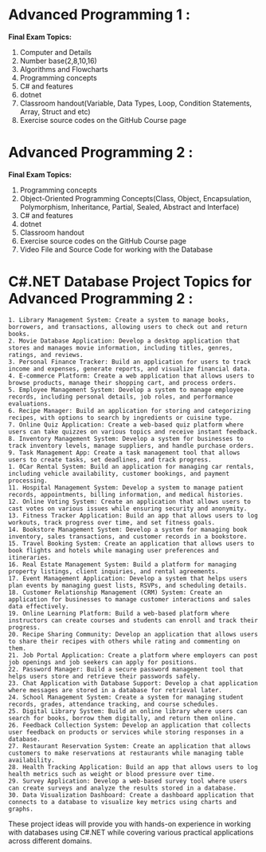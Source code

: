# **Advanced Programming 1 :**
**Final Exam Topics:**
1. Computer and Details
2. Number base(2,8,10,16)
3. Algorithms and Flowcharts
4. Programming concepts
5. C# and features
6. dotnet
7. Classroom handout(Variable, Data Types, Loop, Condition Statements, Array, Struct and etc)
8. Exercise source codes on the GitHub Course page

# **Advanced Programming 2 :**
**Final Exam Topics:**
1. Programming concepts
2. Object-Oriented Programming Concepts(Class, Object, Encapsulation, Polymorphism, Inheritance, Partial, Sealed, Abstract and Interface)
3. C# and features
4. dotnet
5. Classroom handout
6. Exercise source codes on the GitHub Course page
7. Video File and Source Code for working with the Database




# **C#.NET Database Project Topics for Advanced Programming 2 :**
    1. Library Management System: Create a system to manage books, borrowers, and transactions, allowing users to check out and return books.
    2. Movie Database Application: Develop a desktop application that stores and manages movie information, including titles, genres, ratings, and reviews.
    3. Personal Finance Tracker: Build an application for users to track income and expenses, generate reports, and visualize financial data.
    4. E-commerce Platform: Create a web application that allows users to browse products, manage their shopping cart, and process orders.
    5. Employee Management System: Develop a system to manage employee records, including personal details, job roles, and performance evaluations.
    6. Recipe Manager: Build an application for storing and categorizing recipes, with options to search by ingredients or cuisine type.
    7. Online Quiz Application: Create a web-based quiz platform where users can take quizzes on various topics and receive instant feedback.
    8. Inventory Management System: Develop a system for businesses to track inventory levels, manage suppliers, and handle purchase orders.
    9. Task Management App: Create a task management tool that allows users to create tasks, set deadlines, and track progress.
    1. 0Car Rental System: Build an application for managing car rentals, including vehicle availability, customer bookings, and payment processing.
    11. Hospital Management System: Develop a system to manage patient records, appointments, billing information, and medical histories.
    12. Online Voting System: Create an application that allows users to cast votes on various issues while ensuring security and anonymity.
    13. Fitness Tracker Application: Build an app that allows users to log workouts, track progress over time, and set fitness goals.
    14. Bookstore Management System: Develop a system for managing book inventory, sales transactions, and customer records in a bookstore.
    15. Travel Booking System: Create an application that allows users to book flights and hotels while managing user preferences and itineraries.
    16. Real Estate Management System: Build a platform for managing property listings, client inquiries, and rental agreements.
    17. Event Management Application: Develop a system that helps users plan events by managing guest lists, RSVPs, and scheduling details.
    18. Customer Relationship Management (CRM) System: Create an application for businesses to manage customer interactions and sales data effectively.
    19. Online Learning Platform: Build a web-based platform where instructors can create courses and students can enroll and track their progress.
    20. Recipe Sharing Community: Develop an application that allows users to share their recipes with others while rating and commenting on them.
    21. Job Portal Application: Create a platform where employers can post job openings and job seekers can apply for positions.
    22. Password Manager: Build a secure password management tool that helps users store and retrieve their passwords safely.
    23. Chat Application with Database Support: Develop a chat application where messages are stored in a database for retrieval later.
    24. School Management System: Create a system for managing student records, grades, attendance tracking, and course schedules.
    25. Digital Library System: Build an online library where users can search for books, borrow them digitally, and return them online.
    26. Feedback Collection System: Develop an application that collects user feedback on products or services while storing responses in a database.
    27. Restaurant Reservation System: Create an application that allows customers to make reservations at restaurants while managing table availability.
    28. Health Tracking Application: Build an app that allows users to log health metrics such as weight or blood pressure over time.
    29. Survey Application: Develop a web-based survey tool where users can create surveys and analyze the results stored in a database.
    30. Data Visualization Dashboard: Create a dashboard application that connects to a database to visualize key metrics using charts and graphs.

These project ideas will provide you with hands-on experience in working with databases using C#.NET while covering various practical applications across different domains.